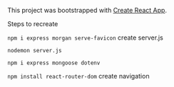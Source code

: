 This project was bootstrapped with [Create React App](https://github.com/facebook/create-react-app).

Steps to recreate

`npm i express morgan serve-favicon`
create server.js

`nodemon server.js`

`npm i express mongoose dotenv`

`npm install react-router-dom`
create navigation
